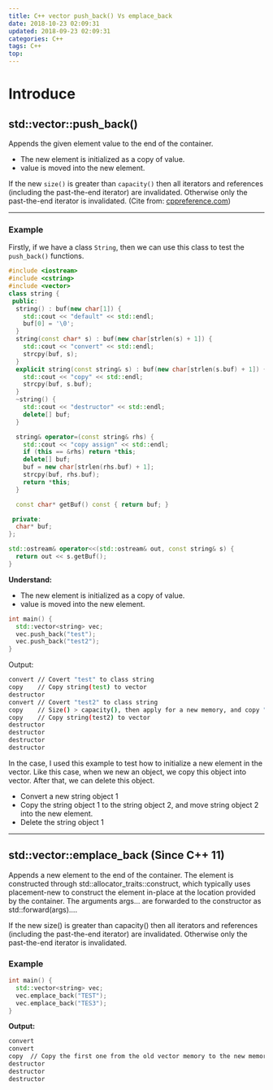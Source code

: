 ```yaml
---
title: C++ vector push_back() Vs emplace_back
date: 2018-10-23 02:09:31
updated: 2018-09-23 02:09:31
categories: C++
tags: C++
top:
---
```


# Introduce

## std::vector::push_back()

Appends the given element value to the end of the container.

- The new element is initialized as a copy of value.
- value is moved into the new element.

If the new `size()` is greater than `capacity()` then all iterators and references (including the past-the-end iterator) are invalidated. Otherwise only the past-the-end iterator is invalidated. (Cite from: [cppreference.com](https://en.cppreference.com/w/cpp/container/vector/push_back))

<!--more-->

-------

### Example

Firstly, if we have a class `String`, then we can use this class to test the `push_back()` functions.

```cpp
#include <iostream>
#include <cstring>
#include <vector>
class string {
 public:
  string() : buf(new char[1]) {
    std::cout << "default" << std::endl;
    buf[0] = '\0';
  }
  string(const char* s) : buf(new char[strlen(s) + 1]) {
    std::cout << "convert" << std::endl;
    strcpy(buf, s);
  }
  explicit string(const string& s) : buf(new char[strlen(s.buf) + 1]) {
    std::cout << "copy" << std::endl;
    strcpy(buf, s.buf);
  }
  ~string() {
    std::cout << "destructor" << std::endl;
    delete[] buf;
  }

  string& operator=(const string& rhs) {
    std::cout << "copy assign" << std::endl;
    if (this == &rhs) return *this;
    delete[] buf;
    buf = new char[strlen(rhs.buf) + 1];
    strcpy(buf, rhs.buf);
    return *this;
  }

  const char* getBuf() const { return buf; }

 private:
  char* buf;
};

std::ostream& operator<<(std::ostream& out, const string& s) {
  return out << s.getBuf();
}
```

**Understand:**

- The new element is initialized as a copy of value.
- value is moved into the new element.

```cpp
int main() {
  std::vector<string> vec;
  vec.push_back("test");
  vec.push_back("test2");
}
```

Output:

```bash
convert // Covert "test" to class string
copy    // Copy string(test) to vector
destructor
convert // Covert "test2" to class string
copy    // Size() > capacity(), then apply for a new memory, and copy "test" to new vector.
copy    // Copy string(test2) to vector
destructor
destructor
destructor
destructor
```

In the case, I used this example to test how to initialize a new element in the vector. Like this case, when we new an object, we copy this object into vector. After that, we can delete this object.

- Convert a new string object 1
- Copy the string object 1 to the string object 2, and move string object 2 into the new element.
- Delete the string object 1

-----------

## std::vector::emplace_back (Since C++ 11)

Appends a new element to the end of the container. The element is constructed through std::allocator_traits::construct, which typically uses placement-new to construct the element in-place at the location provided by the container. The arguments args... are forwarded to the constructor as std::forward<Args>(args)....

If the new size() is greater than capacity() then all iterators and references (including the past-the-end iterator) are invalidated. Otherwise only the past-the-end iterator is invalidated.

### Example

```cpp
int main() {
  std::vector<string> vec;
  vec.emplace_back("TEST");
  vec.emplace_back("TES3");
}
```

**Output:**

```bash
convert
convert
copy  // Copy the first one from the old vector memory to the new memory
destructor
destructor
destructor
```
